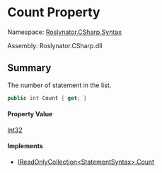 # Count Property

Namespace: [Roslynator.CSharp.Syntax](../../README.md)

Assembly: Roslynator\.CSharp\.dll

## Summary

The number of statement in the list\.

```csharp
public int Count { get; }
```

#### Property Value

[Int32](https://docs.microsoft.com/en-us/dotnet/api/system.int32)

#### Implements

* [IReadOnlyCollection\<StatementSyntax>.Count](https://docs.microsoft.com/en-us/dotnet/api/system.collections.generic.ireadonlycollection-1.count)

